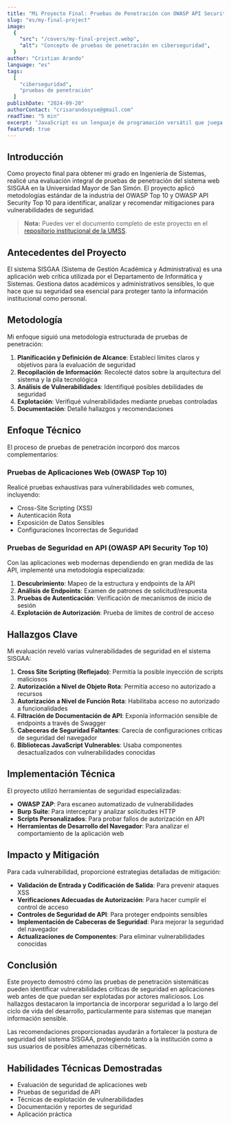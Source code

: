 ```yaml
---
title: "Mi Proyecto Final: Pruebas de Penetración con OWASP API Security Top 10 2023"
slug: "es/my-final-project"
image:
  {
    "src": "/covers/my-final-project.webp",
    "alt": "Concepto de pruebas de penetración en ciberseguridad",
  }
author: "Cristian Arando"
language: "es"
tags:
  [
    "ciberseguridad",
    "pruebas de penetración"
  ]
publishDate: "2024-09-20"
authorContact: "crisarandosyse@gmail.com"
readTime: "5 min"
excerpt: "JavaScript es un lenguaje de programación versátil que juega un papel de apoyo en la industria aeroespacial, particularmente en simulación, visualización y análisis de datos."
featured: true
---
```


## Introducción

Como proyecto final para obtener mi grado en Ingeniería de Sistemas, realicé una evaluación integral de pruebas de penetración del sistema web SISGAA en la Universidad Mayor de San Simón. El proyecto aplicó metodologías estándar de la industria del OWASP Top 10 y OWASP API Security Top 10 para identificar, analizar y recomendar mitigaciones para vulnerabilidades de seguridad.

> **Nota:** Puedes ver el documento completo de este proyecto en el <a href="http://atlas.umss.edu.bo/handle/123456789/47539" target="_blank" rel="noopener noreferrer">repositorio institucional de la UMSS</a>.

## Antecedentes del Proyecto

El sistema SISGAA (Sistema de Gestión Académica y Administrativa) es una aplicación web crítica utilizada por el Departamento de Informática y Sistemas. Gestiona datos académicos y administrativos sensibles, lo que hace que su seguridad sea esencial para proteger tanto la información institucional como personal.

## Metodología

Mi enfoque siguió una metodología estructurada de pruebas de penetración:

1. **Planificación y Definición de Alcance**: Establecí límites claros y objetivos para la evaluación de seguridad
2. **Recopilación de Información**: Recolecté datos sobre la arquitectura del sistema y la pila tecnológica
3. **Análisis de Vulnerabilidades**: Identifiqué posibles debilidades de seguridad
4. **Explotación**: Verifiqué vulnerabilidades mediante pruebas controladas
5. **Documentación**: Detallé hallazgos y recomendaciones

## Enfoque Técnico

El proceso de pruebas de penetración incorporó dos marcos complementarios:

### Pruebas de Aplicaciones Web (OWASP Top 10)

Realicé pruebas exhaustivas para vulnerabilidades web comunes, incluyendo:

- Cross-Site Scripting (XSS)
- Autenticación Rota
- Exposición de Datos Sensibles
- Configuraciones Incorrectas de Seguridad

### Pruebas de Seguridad en API (OWASP API Security Top 10)

Con las aplicaciones web modernas dependiendo en gran medida de las API, implementé una metodología especializada:

1. **Descubrimiento**: Mapeo de la estructura y endpoints de la API
2. **Análisis de Endpoints**: Examen de patrones de solicitud/respuesta
3. **Pruebas de Autenticación**: Verificación de mecanismos de inicio de sesión
4. **Explotación de Autorización**: Prueba de límites de control de acceso

## Hallazgos Clave

Mi evaluación reveló varias vulnerabilidades de seguridad en el sistema SISGAA:

1. **Cross Site Scripting (Reflejado)**: Permitía la posible inyección de scripts maliciosos
2. **Autorización a Nivel de Objeto Rota**: Permitía acceso no autorizado a recursos
3. **Autorización a Nivel de Función Rota**: Habilitaba acceso no autorizado a funcionalidades
4. **Filtración de Documentación de API**: Exponía información sensible de endpoints a través de Swagger
5. **Cabeceras de Seguridad Faltantes**: Carecía de configuraciones críticas de seguridad del navegador
6. **Bibliotecas JavaScript Vulnerables**: Usaba componentes desactualizados con vulnerabilidades conocidas

## Implementación Técnica

El proyecto utilizó herramientas de seguridad especializadas:

- **OWASP ZAP**: Para escaneo automatizado de vulnerabilidades
- **Burp Suite**: Para interceptar y analizar solicitudes HTTP
- **Scripts Personalizados**: Para probar fallos de autorización en API
- **Herramientas de Desarrollo del Navegador**: Para analizar el comportamiento de la aplicación web

## Impacto y Mitigación

Para cada vulnerabilidad, proporcioné estrategias detalladas de mitigación:

- **Validación de Entrada y Codificación de Salida**: Para prevenir ataques XSS
- **Verificaciones Adecuadas de Autorización**: Para hacer cumplir el control de acceso
- **Controles de Seguridad de API**: Para proteger endpoints sensibles
- **Implementación de Cabeceras de Seguridad**: Para mejorar la seguridad del navegador
- **Actualizaciones de Componentes**: Para eliminar vulnerabilidades conocidas

## Conclusión

Este proyecto demostró cómo las pruebas de penetración sistemáticas pueden identificar vulnerabilidades críticas de seguridad en aplicaciones web antes de que puedan ser explotadas por actores maliciosos. Los hallazgos destacaron la importancia de incorporar seguridad a lo largo del ciclo de vida del desarrollo, particularmente para sistemas que manejan información sensible.

Las recomendaciones proporcionadas ayudarán a fortalecer la postura de seguridad del sistema SISGAA, protegiendo tanto a la institución como a sus usuarios de posibles amenazas cibernéticas.

## Habilidades Técnicas Demostradas

- Evaluación de seguridad de aplicaciones web
- Pruebas de seguridad de API
- Técnicas de explotación de vulnerabilidades
- Documentación y reportes de seguridad
- Aplicación práctica